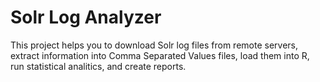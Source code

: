 Solr Log Analyzer
=================

This project helps you to download Solr log files from remote servers, extract information into Comma Separated Values files, load them into R, run statistical analitics, and create reports.